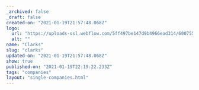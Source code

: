```yaml
---
_archived: false
_draft: false
created-on: "2021-01-19T21:57:48.068Z"
logo:
  url: "https://uploads-ssl.webflow.com/5ff497be147d9b4966ead314/600755d478baf31f1a71037e_clarks.jpg"
  alt: ""
name: "Clarks"
slug: "clarks"
updated-on: "2021-01-19T21:57:48.068Z"
show: true
published-on: "2021-01-19T22:19:22.233Z"
tags: "companies"
layout: "single-companies.html"
---
```



